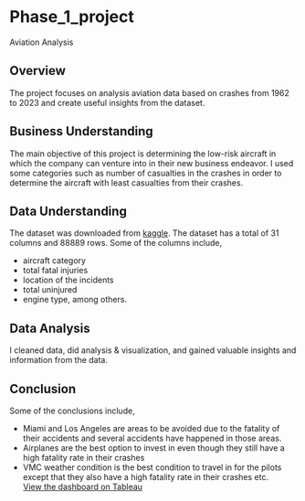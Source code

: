 # Phase_1_project
Aviation Analysis
## Overview
The project focuses on analysis aviation data based on crashes from 1962 to 2023 and create useful insights from the dataset.
## Business Understanding
The main objective of this project is determining the low-risk aircraft in which the company can venture into in their new business endeavor. I used some categories such as number of casualties in the crashes in order to determine the aircraft with least casualties from their crashes.
## Data Understanding
The dataset was downloaded from [kaggle](https://www.kaggle.com/datasets/khsamaha/aviation-accident-database-synopses). The dataset has a total of 31 columns and 88889 rows. Some of the columns include,
* aircraft category
* total fatal injuries
* location of the incidents
* total uninjured
* engine type, among others.
## Data Analysis
I cleaned data, did analysis & visualization, and gained valuable insights and information from the data.
## Conclusion
Some of the conclusions include,
* Miami and Los Angeles are areas to be avoided due to the fatality of their accidents and several accidents have happened in those areas.
* Airplanes are the best option to invest in even though they still have a high fatality rate in their crashes
* VMC weather condition is the best condition to travel in for the pilots except that they also have a high fatality rate in their crashes etc.<br>
[View the dashboard on Tableau](https://public.tableau.com/app/profile/ivy.mbugua/viz/learn-wb-06-28-2025-IM/AircraftAnaylsis?publish=yes)
